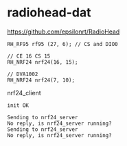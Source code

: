 
# radiohead-dat

https://github.com/epsilonrt/RadioHead

    RH_RF95 rf95 (27, 6); // CS and DIO0 

    // CE 16 CS 15
    RH_NRF24 nrf24(16, 15);

    // DVA1002
    RH_NRF24 nrf24(7, 10);


nrf24_client 

    init OK

    Sending to nrf24_server
    No reply, is nrf24_server running?
    Sending to nrf24_server
    No reply, is nrf24_server running?
